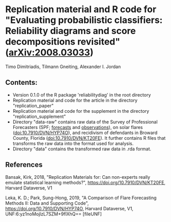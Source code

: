 Replication material and R code for "Evaluating probabilistic classifiers: Reliability diagrams and score decompositions revisited" ([arXiv:2008.03033](https://arxiv.org/abs/2008.03033))
================
Timo Dimitriadis, Tilmann Gneiting, Alexander I. Jordan

## Contents:

- Version 0.1.0 of the R package 'reliabilitydiag' in the root directory
- Replication material and code for the article in the directory "replication_paper"
- Replication material and code for the supplement in the directory "replication_supplement"
- Directory "data-raw" contains raw data of the Survey of Professional Forecasters (SPF; [forecasts](https://www.philadelphiafed.org/surveys-and-data/recess) and [observations](https://www.philadelphiafed.org/surveys-and-data/real-time-data-research/gdpplus)), on solar flares ([doi:10.7910/DVN/HYP74O](https://doi.org/10.7910/DVN/HYP74O)), and recidivism of defendants in Broward County, Florida ([doi:10.7910/DVN/KT20FE](https://doi.org/10.7910/DVN/KT20FE)). It further contains R files that transforms the raw data into the format used for analysis.
- Directory "data" contains the transformed raw data in .rda format.

## References

Bansak, Kirk, 2018, "Replication Materials for: Can non-experts really emulate statistical learning methods?", https://doi.org/10.7910/DVN/KT20FE, Harvard Dataverse, V1

Leka, K. D.; Park, Sung-Hong, 2019, "A Comparison of Flare Forecasting Methods II: Data and Supporting Code", https://doi.org/10.7910/DVN/HYP74O, Harvard Dataverse, V1, UNF:6:yz1noMojlzL7SZM+9flXhQ== [fileUNF]
